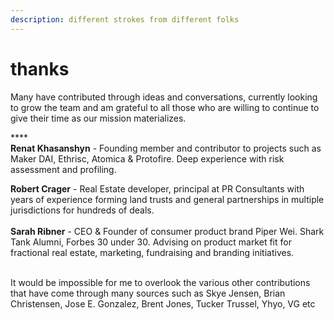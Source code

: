 ```yaml
---
description: different strokes from different folks
---
```


# thanks

Many have contributed through ideas and conversations, currently looking to grow the team and am grateful to all those who are willing to continue to give their time as our mission materializes.

****\
**Renat Khasanshyn** - Founding member and contributor to projects such as Maker DAI, Ethrisc, Atomica & Protofire. Deep experience with risk assessment and profiling.&#x20;

**Robert Crager** - Real Estate developer, principal at PR Consultants with years of experience forming land trusts and general partnerships in multiple jurisdictions for hundreds of deals.\
\
**Sarah Ribner** - CEO & Founder of consumer product brand Piper Wei.  Shark Tank Alumni, Forbes 30 under 30.  Advising on product market fit for fractional real estate, marketing, fundraising and branding initiatives.

\
It would be impossible for me to overlook the various other contributions that have come through many sources such as Skye Jensen, Brian Christensen, Jose E. Gonzalez, Brent Jones, Tucker Trussel, Yhyo, VG etc



